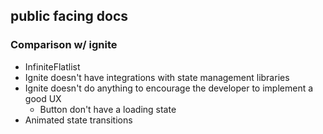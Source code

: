 ## public facing docs

### Comparison w/ ignite

- InfiniteFlatlist
- Ignite doesn't have integrations with state management libraries
- Ignite doesn't do anything to encourage the developer to implement a good UX
  - Button don't have a loading state
- Animated state transitions
